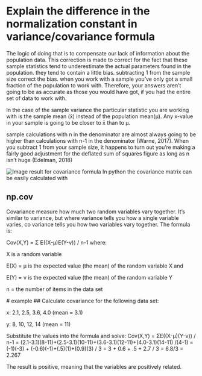 # Explain the difference in the normalization constant in variance/covariance formula


The logic of doing that is to compensate our lack of information about the population data.
This correction is made to correct for the fact that these sample statistics tend to underestimate the actual parameters found in the population. they tend to contain a little bias. subtracting 1 from the sample size correct the bias.
when you work with a sample you’ve only got a small fraction of the population to work with. Therefore, your answers aren’t going to be as accurate as those you would have got, if you had the entire set of data to work with.

In the case of the sample variance the particular statistic you are working with is the sample mean (x̄) instead of the population mean(μ). Any x-value in your sample is going to be closer to x̄ than to μ.

sample calculations with n in the denominator are almost always going to be higher than calculations with n-1 in the denominator (Warne, 2017). When you subtract 1 from your sample size, it happens to turn out you’re making a fairly good adjustment for the deflated sum of squares figure as long as n isn’t huge (Edelman, 2018)


![Image result for covariance formula](https://cdn.educba.com/academy/wp-content/uploads/2019/05/Covariance-Formula.jpg)
In python the covariance matrix can be easily calculated with
## np.cov

Covariance measure  how much two random variables vary together. It’s similar to variance, but where variance tells you how a single variable varies, co variance tells you how two variables vary together.
The formula is:
<p>Cov(X,Y) = Σ E((X-μ)E(Y-ν)) / n-1 where:</p>
<p>X is a random variable</p>
<p>E(X) = μ is the expected value (the mean) of the random variable X and</p>
<p>E(Y) = ν is the expected value (the mean) of the random variable Y</p>
<p>n = the number of items in the data set</p>
# example
##  Calculate covariance for the following data set:
<p>x: 2.1, 2.5, 3.6, 4.0 (mean = 3.1)</p>
<p>y: 8, 10, 12, 14 (mean = 11)</p>

Substitute the values into the formula and solve:
Cov(X,Y) = ΣE((X-μ)(Y-ν)) / n-1
= (2.1-3.1)(8-11)+(2.5-3.1)(10-11)+(3.6-3.1)(12-11)+(4.0-3.1)(14-11) /(4-1)
= (-1)(-3) + (-0.6)(-1)+(.5)(1)+(0.9)(3) / 3
= 3 + 0.6 + .5 + 2.7 / 3
= 6.8/3
= 2.267

The result is positive, meaning that the variables are positively related.



